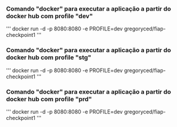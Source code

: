 ### Comando "docker" para executar a aplicação a partir do docker hub com profile "dev"
'''
docker run -d -p 8080:8080 -e PROFILE=dev gregoryced/fiap-checkpoint1
'''
### Comando "docker" para executar a aplicação a partir do docker hub com profile "stg"
'''
docker run -d -p 8080:8080 -e PROFILE=dev gregoryced/fiap-checkpoint1
'''
### Comando "docker" para executar a aplicação a partir do docker hub com profile "prd"
'''
docker run -d -p 8080:8080 -e PROFILE=dev gregoryced/fiap-checkpoint1
'''
